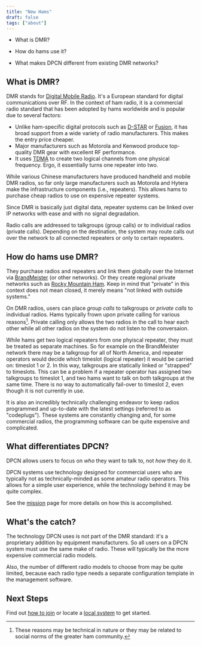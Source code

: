```yaml
---
title: "New Hams"
draft: false
tags: ["about"]
---
```


* What is DMR?

* How do hams use it?

* What makes DPCN different from existing DMR networks?

<!--more-->

## What is DMR?

DMR stands for [Digital Mobile Radio](https://en.wikipedia.org/wiki/Digital_mobile_radio). It's a European standard for digital communications over RF. In the context of ham radio, it is a commercial radio standard that has been adopted by hams worldwide and is popular due to several factors:

* Unlike ham-specific digital protocols such as [D-STAR](https://en.wikipedia.org/wiki/D-STAR) or [Fusion](http://systemfusion.yaesu.com/what-is-system-fusion/), it has broad support from a wide variety of radio manufacturers. This makes the entry price cheaper.
* Major manufacturers such as Motorola and Kenwood produce top-quality DMR gear with excellent RF performance.
* It uses [TDMA](https://en.wikipedia.org/wiki/Time-division_multiple_access) to create two logical channels from one physical frequency. Ergo, it essentially turns one repeater into two.

While various Chinese manufacturers have produced handheld and mobile DMR radios, so far only large manufacturers such as Motorola and Hytera make the infrastructure components (i.e., repeaters). This allows hams to purchase cheap radios to use on expensive repeater systems.

Since DMR is basically just digital data, repeater systems can be linked over IP networks with ease and with no signal degradation.

Radio calls are addressed to talkgroups (group calls) or to individual radios (private calls). Depending on the destination, the system may route calls out over the network to all connected repeaters or only to certain repeaters.

## How do hams use DMR?

They purchase radios and repeaters and link them globally over the Internet via [BrandMeister](https://brandmeister.network) (or other networks). Or they create regional private networks such as [Rocky Mountain Ham](https://www.rmham.org). Keep in mind that "private" in this context does not mean closed, it merely means "not linked with outside systems."

On DMR radios, users can place *group calls* to talkgroups or *private calls* to individual radios. Hams typically frown upon private calling for various reasons[^1]. Private calling only allows the two radios in the call to hear each other while all other radios on the system do not listen to the conversaion.

While hams get two logical repeaters from one phyiscal repeater, they must be treated as separate machines. So for example on the BrandMeister network there may be a talkgroup for all of North America, and repeater operators would decide which timeslot (logical repeater) it would be carried on: timeslot 1 or 2. In this way, talkgroups are statically linked or "strapped" to timeslots. This can be a problem if a repeater operator has assigned two talkgroups to timeslot 1, and two hams want to talk on both talkgroups at the same time. There is no way to automatically fail-over to timeslot 2, even though it is not currently in use.

It is also an incredibly technically challenging endeavor to keep radios programmed and up-to-date with the latest settings (referred to as "codeplugs"). These systems are constantly changing and, for some commercial radios, the programming software can be quite expensive and complicated.

[^1]: These reasons may be technical in nature or they may be related to social norms of the greater ham community.

## What differentiates DPCN?

DPCN allows users to focus on *who* they want to talk to, not *how* they do it.

DPCN systems use technology designed for commercial users who are typically not as technically-minded as some amateur radio operators. This allows for a simple user experience, while the technology behind it may be quite complex.

See the [mission](/about/mission) page for more details on how this is accomplished.

## What's the catch?

The technology DPCN uses is not part of the DMR standard: it's a proprietary addition by equipment manufacturers. So all users on a DPCN system must use the same make of radio. These will typically be the more expensive commercial radio models.

Also, the number of different radio models to choose from may be quite limited, because each radio type needs a separate configuration template in the management software.

## Next Steps

Find out [how to join](/about/join) or locate a [local system](/system) to get started.
